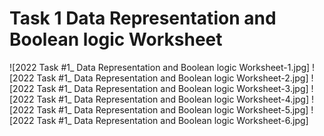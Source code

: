 # Task 1 Data Representation and Boolean logic Worksheet

![2022 Task #1_ Data Representation and Boolean logic Worksheet-1.jpg]
![2022 Task #1_ Data Representation and Boolean logic Worksheet-2.jpg]
![2022 Task #1_ Data Representation and Boolean logic Worksheet-3.jpg]
![2022 Task #1_ Data Representation and Boolean logic Worksheet-4.jpg]
![2022 Task #1_ Data Representation and Boolean logic Worksheet-5.jpg]
![2022 Task #1_ Data Representation and Boolean logic Worksheet-6.jpg]
